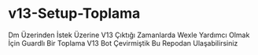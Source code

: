 # v13-Setup-Toplama
Dm Üzerinden İstek Üzerine V13 Çıktığı Zamanlarda Wexle Yardımcı Olmak İçin Guardlı Bir Toplama V13 Bot Çevirmiştik Bu Repodan Ulaşabilirsiniz

